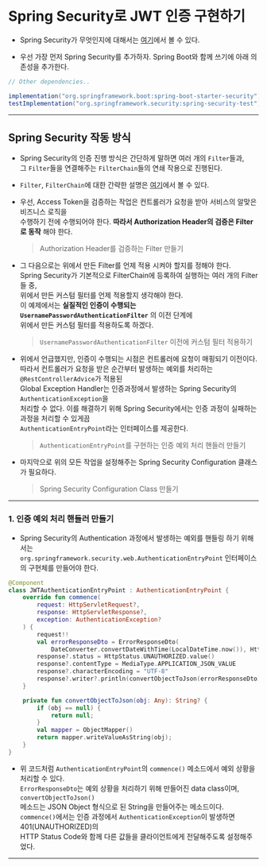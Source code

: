 # Spring Security로 JWT 인증 구현하기

- Spring Security가 무엇인지에 대해서는 <a href="https://github.com/sang-w0o/Study/blob/master/Spring%20Security/1.%20%20Spring%20Boot%EC%99%80%20Security.md">여기</a>에서 볼 수 있다.

- 우선 가장 먼저 Spring Security를 추가하자. Spring Boot와 함께 쓰기에 아래 의존성을 추가한다.

```gradle
// Other dependencies..

implementation("org.springframework.boot:spring-boot-starter-security")
testImplementation("org.springframework.security:spring-security-test")
```

<hr/>

<h2>Spring Security 작동 방식</h2>

- Spring Security의 인증 진행 방식은 간단하게 말하면 여러 개의 `Filter`들과,  
  그 `Filter`들을 연결해주는 `FilterChain`들의 연쇄 작용으로 진행된다.
- `Filter`, `FilterChain`에 대한 간략한 설명은 <a href="https://github.com/sang-w0o/Study/blob/master/Spring%20Security/2-0.%20Servlet%20Security.md">여기</a>에서 볼 수 있다.

- 우선, Access Token을 검증하는 작업은 컨트롤러가 요청을 받아 서비스의 알맞은 비즈니스 로직을  
  수행하기 전에 수행되어야 한다. **따라서 Authorization Header의 검증은 Filter로 동작** 해야 한다.

  > Authorization Header를 검증하는 Filter 만들기

- 그 다음으로는 위에서 만든 Filter를 언제 적용 시켜야 할지를 정해야 한다.  
  Spring Security가 기본적으로 FilterChain에 등록하여 실행하는 여러 개의 Filter들 중,  
  위에서 만든 커스텀 필터를 언제 적용할지 생각해야 한다.  
  이 예제에서는 **실질적인 인증이 수행되는 `UsernamePasswordAuthenticationFilter`** 의 이전 단계에  
  위에서 만든 커스텀 필터를 적용하도록 하겠다.

  > `UsernamePasswordAuthenticationFilter` 이전에 커스텀 필터 적용하기

- 위에서 언급했지만, 인증이 수행되는 시점은 컨트롤러에 요청이 매핑되기 이전이다.  
  따라서 컨트롤러가 요청을 받은 순간부터 발생하는 예외를 처리하는 `@RestControllerAdvice`가 적용된  
  Global Exception Handler는 인증과정에서 발생하는 Spring Security의 `AuthenticationException`을  
  처리할 수 없다. 이를 해결하기 위해 Spring Security에서는 인증 과정이 실패하는 과정을 처리할 수 있게끔  
  `AuthenticationEntryPoint`라는 인터페이스를 제공한다.

  > `AuthenticationEntryPoint`를 구현하는 인증 예외 처리 핸들러 만들기

- 마지막으로 위의 모든 작업을 설정해주는 Spring Security Configuration 클래스가 필요하다.
  > Spring Security Configuration Class 만들기

<hr/>

<h3>1. 인증 예외 처리 핸들러 만들기</h3>

- Spring Security의 Authentication 과정에서 발생하는 예외를 핸들링 하기 위해서는  
  `org.springframework.security.web.AuthenticationEntryPoint` 인터페이스의 구현체를 만들어야 한다.

```kotlin
@Component
class JWTAuthenticationEntryPoint : AuthenticationEntryPoint {
    override fun commence(
        request: HttpServletRequest?,
        response: HttpServletResponse?,
        exception: AuthenticationException?
    ) {
        request!!
        val errorResponseDto = ErrorResponseDto(
            DateConverter.convertDateWithTime(LocalDateTime.now()), HttpStatus.UNAUTHORIZED.value(), HttpStatus.UNAUTHORIZED.reasonPhrase, exception?.message!!, request.requestURI, request.remoteAddr)
        response?.status = HttpStatus.UNAUTHORIZED.value()
        response?.contentType = MediaType.APPLICATION_JSON_VALUE
        response?.characterEncoding = "UTF-8"
        response?.writer?.println(convertObjectToJson(errorResponseDto))
    }

    private fun convertObjectToJson(obj: Any): String? {
        if (obj == null) {
            return null;
        }
        val mapper = ObjectMapper()
        return mapper.writeValueAsString(obj);
    }
}
```

- 위 코드처럼 `AuthenticationEntryPoint`의 `commence()` 메소드에서 예외 상황을 처리할 수 있다.  
  `ErrorResponseDto`는 예외 상황을 처리하기 위해 만들어진 data class이며, `convertObjectToJson()`  
  메소드는 JSON Object 형식으로 된 String을 만들어주는 메소드이다.  
  `commence()`에서는 인증 과정에서 `AuthenticationException`이 발생하면 401(UNAUTHORIZED)의  
  HTTP Status Code와 함께 다른 값들을 클라이언트에게 전달해주도록 설정해주었다.

<hr/>
